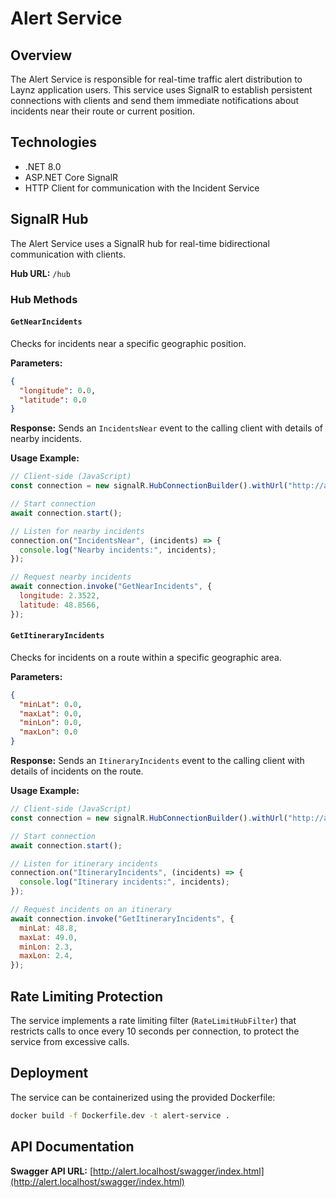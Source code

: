 # Alert Service

## Overview

The Alert Service is responsible for real-time traffic alert distribution to Laynz application users. This service uses SignalR to establish persistent connections with clients and send them immediate notifications about incidents near their route or current position.

## Technologies

- .NET 8.0
- ASP.NET Core SignalR
- HTTP Client for communication with the Incident Service

## SignalR Hub

The Alert Service uses a SignalR hub for real-time bidirectional communication with clients.

**Hub URL:** `/hub`

### Hub Methods

#### `GetNearIncidents`

Checks for incidents near a specific geographic position.

**Parameters:**

```json
{
  "longitude": 0.0,
  "latitude": 0.0
}
```

**Response:**
Sends an `IncidentsNear` event to the calling client with details of nearby incidents.

**Usage Example:**

```javascript
// Client-side (JavaScript)
const connection = new signalR.HubConnectionBuilder().withUrl("http://alert.localhost/hub").build();

// Start connection
await connection.start();

// Listen for nearby incidents
connection.on("IncidentsNear", (incidents) => {
  console.log("Nearby incidents:", incidents);
});

// Request nearby incidents
await connection.invoke("GetNearIncidents", {
  longitude: 2.3522,
  latitude: 48.8566,
});
```

#### `GetItineraryIncidents`

Checks for incidents on a route within a specific geographic area.

**Parameters:**

```json
{
  "minLat": 0.0,
  "maxLat": 0.0,
  "minLon": 0.0,
  "maxLon": 0.0
}
```

**Response:**
Sends an `ItineraryIncidents` event to the calling client with details of incidents on the route.

**Usage Example:**

```javascript
// Client-side (JavaScript)
const connection = new signalR.HubConnectionBuilder().withUrl("http://alert.localhost/hub").build();

// Start connection
await connection.start();

// Listen for itinerary incidents
connection.on("ItineraryIncidents", (incidents) => {
  console.log("Itinerary incidents:", incidents);
});

// Request incidents on an itinerary
await connection.invoke("GetItineraryIncidents", {
  minLat: 48.8,
  maxLat: 49.0,
  minLon: 2.3,
  maxLon: 2.4,
});
```

## Rate Limiting Protection

The service implements a rate limiting filter (`RateLimitHubFilter`) that restricts calls to once every 10 seconds per connection, to protect the service from excessive calls.

## Deployment

The service can be containerized using the provided Dockerfile:

```bash
docker build -f Dockerfile.dev -t alert-service .
```

## API Documentation

**Swagger API URL:** [http://alert.localhost/swagger/index.html](http://alert.localhost/swagger/index.html)
